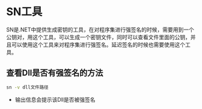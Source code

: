 # SN工具

SN是.NET中提供生成密钥的工具，在对程序集进行强签名的时候，需要用到一个公钥对，用这个工具，可以生成一个密钥文件，同时可以查看文件里面的公钥，并且可以使用这个工具来对程序集进行强签名。延迟签名的时候也需要使用这个工具。

## 查看Dll是否有强签名的方法

```bat
sn -v dll文件路径
```

* 输出信息会提示该Dll是否被强签名

